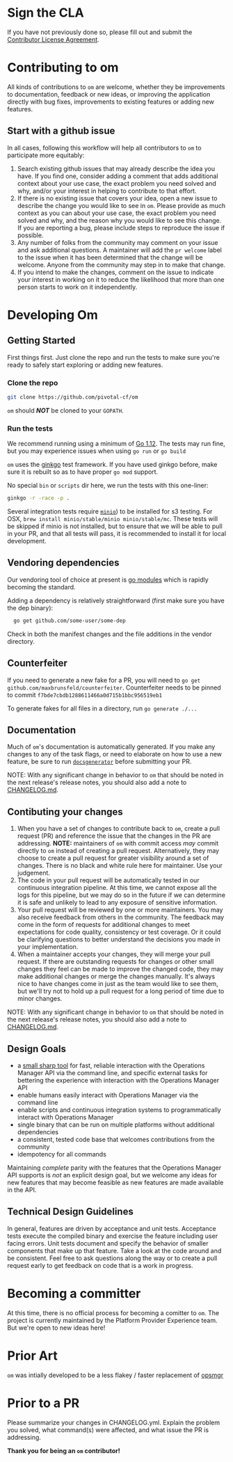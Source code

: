 # Sign the CLA

If you have not previously done so, please fill out and
submit the [Contributor License Agreement](https://cla.pivotal.io/sign/pivotal).

# Contributing to om

All kinds of contributions to `om` are welcome, whether they be improvements to
documentation, feedback or new ideas, or improving the application directly with
bug fixes, improvements to existing features or adding new features.

## Start with a github issue

In all cases, following this workflow will help all contributors to `om` to
participate more equitably:

1. Search existing github issues that may already describe the idea you have.
   If you find one, consider adding a comment that adds additional context about
   your use case, the exact problem you need solved and why, and/or your interest 
   in helping to contribute to that effort.
2. If there is no existing issue that covers your idea, open a new issue to
   describe the change you would like to see in `om`. Please provide as much
   context as you can about your use case, the exact problem you need solved and why,
   and the reason why you would like to see this change. If you are reporting a bug, 
   please include steps to reproduce the issue if possible.
3. Any number of folks from the community may comment on your issue and ask
   additional questions. A maintainer will add the `pr welcome` label to the
   issue when it has been determined that the change will be welcome. Anyone
   from the community may step in to make that change.
4. If you intend to make the changes, comment on the issue to indicate your
   interest in working on it to reduce the likelihood that more than one person
   starts to work on it independently.

# Developing Om

## Getting Started

First things first. Just clone the repo and run the tests to make sure you're
ready to safely start exploring or adding new features.

### Clone the repo

```bash
git clone https://github.com/pivotal-cf/om
```

`om` should _**NOT**_ be cloned to your `GOPATH`. 

### Run the tests

We recommend running using a minimum of [Go 1.12](https://golang.org/dl). 
The tests may run fine, but you may experience issues when using `go run` or `go build`

`om` uses the [ginkgo](https://onsi.github.io/ginkgo/) test framework. 
If you have used ginkgo before, make sure it is rebuilt so as to have proper `go mod` support.

No special `bin` or `scripts` dir here, we run the tests with this one-liner:

```bash
ginkgo -r -race -p .
```

Several integration tests require [`minio`](https://minio.io/)) to be installed for s3 testing.
For OSX, `brew install minio/stable/minio minio/stable/mc`. These tests will be skipped if minio 
is not installed, but to ensure that we will be able to pull in your PR, and that all tests will
pass, it is recommended to install it for local development.

## Vendoring dependencies

Our vendoring tool of choice at present is [go modules](https://github.com/golang/go/wiki/Modules) 
which is rapidly becoming the standard.

Adding a dependency is relatively straightforward (first make sure you have the dep binary):

```bash
  go get github.com/some-user/some-dep
```

Check in both the manifest changes and the file additions in the vendor directory.

## Counterfeiter

If you need to generate a new fake for a PR, you will need to 
`go get github.com/maxbrunsfeld/counterfeiter`.
Counterfeiter needs to be pinned to commit `f7bde7cbdb1288611466a0d715b1bbc956519eb1`

To generate fakes for all files in a directory, run `go generate ./...`

## Documentation

Much of `om`'s documentation is automatically generated.
If you make any changes to any of the task flags, or need to elaborate on how to use a new feature,
be sure to run [`docsgenerator`](https://github.com/pivotal-cf/om/tree/main/docsgenerator) 
before submitting your PR.


NOTE: With any significant change in behavior to `om` that should be noted in
the next release's release notes, you should also add a note to [CHANGELOG.md](./CHANGELOG.md).

## Contibuting your changes

1. When you have a set of changes to contribute back to `om`, create a pull
   request (PR) and reference the issue that the changes in the PR are
   addressing.
   **NOTE:** maintainers of `om` with commit access _may_ commit
   directly to `om` instead of creating a pull request. Alternatively, they may choose
   to create a pull request for greater visibility around a set of changes.
   There is no black and white rule here for maintainer. Use your judgement.
2. The code in your pull request will be automatically tested in our continuous
   integration pipeline. At this time, we cannot expose all the logs for this
   pipeline, but we may do so in the future if we can determine it is safe and
   unlikely to lead to any exposure of sensitive information.
3. Your pull request will be reviewed by one or more maintainers. You may also
   receive feedback from others in the community. The feedback may come in the
   form of requests for additional changes to meet expectations for code
   quality, consistency or test coverage. Or it could be clarifying questions to
   better understand the decisions you made in your implementation.
4. When a maintainer accepts your changes, they will merge your pull request.
   If there are outstanding requests for changes or other small changes they
   feel can be made to improve the changed code, they may make additional
   changes or merge the changes manually. It's always nice to have changes come
   in just as the team would like to see them, but we'll try not to hold up a pull
   request for a long period of time due to minor changes.

NOTE: With any significant change in behavior to `om` that should be noted in
the next release's release notes, you should also add a note to [CHANGELOG.md](./CHANGELOG.md).

## Design Goals

- a [small sharp tool](https://brandur.org/small-sharp-tools) for fast, reliable interaction with the Operations Manager API via the command line, and specific external tasks for bettering the experience with interaction with the Operations Manager API
- enable humans easily interact with Operations Manager via the command line
- enable scripts and continuous integration systems to programmatically interact with Operations Manager
- single binary that can be run on multiple platforms without additional dependencies
- a consistent, tested code base that welcomes contributions from the community
- idempotency for all commands

Maintaining _complete_ parity with the features that the Operations Manager API
supports is _not_ an explicit design goal, but we welcome any ideas for new
features that may become feasible as new features are made available in the API.

## Technical Design Guidelines

In general, features are driven by acceptance and unit tests. Acceptance tests execute the compiled binary and exercise the feature including user facing errors. Unit tests document and specify the behavior of smaller components that make up that feature. Take a look at the code around and be consistent. Feel free
to ask questions along the way or to create a pull request early to get feedback
on code that is a work in progress.

# Becoming a committer

At this time, there is no official process for becoming a comitter to `om`.  The
project is currently maintained by the Platform Provider Experience team. But we're open to new ideas here!

# Prior Art

`om` was intially developed to be a less flakey / faster replacement of [opsmgr](https://github.com/pivotal-cf/opsmgr)

# Prior to a PR

Please summarize your changes in CHANGELOG.yml. 
Explain the problem you solved, 
what command(s) were affected, and 
what issue the PR is addressing. 

**Thank you for being an `om` contributor!**
